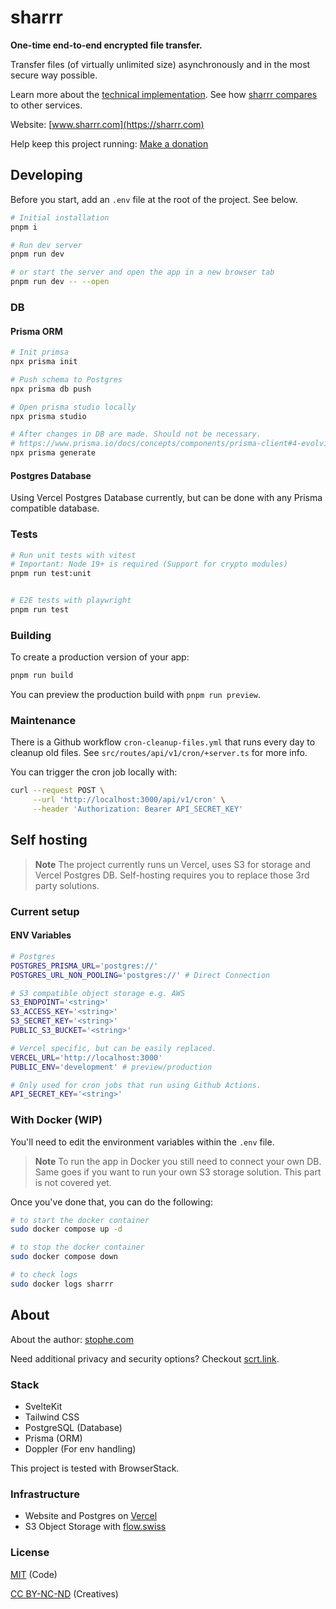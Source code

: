 # sharrr

**One-time end-to-end encrypted file transfer.**

Transfer files (of virtually unlimited size) asynchronously and in the most secure way possible.

Learn more about the [technical implementation](https://sharrr.com/about). See how [sharrr compares](https://github.com/stophecom/sharrr-svelte/blob/main/src/routes/about/comparison.md) to other services.

Website: [www.sharrr.com](https://sharrr.com)

Help keep this project running: [Make a donation](https://donate.stripe.com/28oeV1gKP3bv4b6144)

## Developing

Before you start, add an `.env` file at the root of the project. See below.

```bash
# Initial installation
pnpm i

# Run dev server
pnpm run dev

# or start the server and open the app in a new browser tab
pnpm run dev -- --open
```

### DB

#### Prisma ORM

```bash
# Init primsa
npx prisma init

# Push schema to Postgres
npx prisma db push

# Open prisma studio locally
npx prisma studio

# After changes in DB are made. Should not be necessary.
# https://www.prisma.io/docs/concepts/components/prisma-client#4-evolving-your-application
npx prisma generate
```

#### Postgres Database

Using Vercel Postgres Database currently, but can be done with any Prisma compatible database.

### Tests

```bash
# Run unit tests with vitest
# Important: Node 19+ is required (Support for crypto modules)
pnpm run test:unit


# E2E tests with playwright
pnpm run test

```

### Building

To create a production version of your app:

```bash
pnpm run build
```

You can preview the production build with `pnpm run preview`.

### Maintenance

There is a Github workflow `cron-cleanup-files.yml` that runs every day to cleanup old files.
See `src/routes/api/v1/cron/+server.ts` for more info.

You can trigger the cron job locally with:

```bash
curl --request POST \
     --url 'http://localhost:3000/api/v1/cron' \
     --header 'Authorization: Bearer API_SECRET_KEY'

```

## Self hosting

> **Note**
> The project currently runs un Vercel, uses S3 for storage and Vercel Postgres DB. Self-hosting requires you to replace those 3rd party solutions.

### Current setup

#### ENV Variables

```bash
# Postgres
POSTGRES_PRISMA_URL='postgres://'
POSTGRES_URL_NON_POOLING='postgres://' # Direct Connection

# S3 compatible object storage e.g. AWS
S3_ENDPOINT='<string>'
S3_ACCESS_KEY='<string>'
S3_SECRET_KEY='<string>'
PUBLIC_S3_BUCKET='<string>'

# Vercel specific, but can be easily replaced.
VERCEL_URL='http://localhost:3000'
PUBLIC_ENV='development' # preview/production

# Only used for cron jobs that run using Github Actions.
API_SECRET_KEY='<string>'
```

### With Docker (WIP)

You'll need to edit the environment variables within the `.env` file.

> **Note**
> To run the app in Docker you still need to connect your own DB. Same goes if you want to run your own S3 storage solution. This part is not covered yet.

Once you've done that, you can do the following:

```bash
# to start the docker container
sudo docker compose up -d

# to stop the docker container
sudo docker compose down

# to check logs
sudo docker logs sharrr
```

## About

About the author: [stophe.com](https://stophe.com)

Need additional privacy and security options? Checkout [scrt.link](https://scrt.link).

### Stack

- SvelteKit
- Tailwind CSS
- PostgreSQL (Database)
- Prisma (ORM)
- Doppler (For env handling)

This project is tested with BrowserStack.

### Infrastructure

- Website and Postgres on [Vercel](https://vercel.com/)
- S3 Object Storage with [flow.swiss](https://flow.swiss)

### License

[MIT](https://opensource.org/license/mit/) (Code)

[CC BY-NC-ND](https://creativecommons.org/licenses/by-nc-nd/4.0/) (Creatives)

